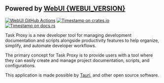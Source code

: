 <webui-data data-page-title="About {APP_NAME}" data-page-subtitle=""></webui-data>

## Powered by [WebUI {WEBUI_VERSION}](https://webui.stoicdreams.com)

<webui-page-segment>

[![WebUI GitHub Actions][wui-gh-image]][wui-gh-checks]  [![Timestamp on crates.io][wui-cratesio-image]][wui-cratesio]  [![Timestamp on docs.rs][wui-docsrs-image]][wui-docsrs]

[wui-gh-image]: https://github.com/stoicdreams/WebUI/actions/workflows/deploy.yml/badge.svg
[wui-gh-checks]: https://github.com/stoicdreams/WebUI/actions?query=branch%3Amain
[wui-cratesio-image]: https://img.shields.io/crates/v/webui.svg
[wui-cratesio]: https://crates.io/crates/webui
[wui-docsrs-image]: https://docs.rs/webui/badge.svg
[wui-docsrs]: https://docs.rs/webui

Task Proxy is a new developer tool for managing development documentation and scripts alongside productivity features to help organize, simplify, and automate developer workflows.

The primary concept for Task Proxy is to provide users with a tool where they can easily create and manage project documentation, scripts, and configurations.

This application is made possible by [Tauri](https://tauri.app), and other open source software.

</webui-page-segment>

<webui-content src="https://cdn.myfi.ws/d/en-US/about-stoic-dreams.md"></webui-content>
